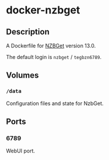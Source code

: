 # docker-nzbget

## Description

A Dockerfile for [NZBGet](http://nzbget.net/) version 13.0.

The default login is `nzbget` / `tegbzn6789`.

## Volumes

### `/data`

Configuration files and state for NzbGet.

## Ports

### 6789

WebUI port.

